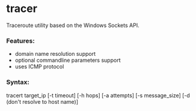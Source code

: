 # tracer
Traceroute utility based on the Windows Sockets API. 
### Features:
* domain name resolution support
* optional commandline parameters support
* uses ICMP protocol
### Syntax:
tracert target_ip [-t timeout] [-h hops] [-a attempts] [-s message_size] [-d (don't resolve to host name)]